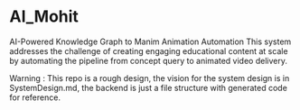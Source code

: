 # AI_Mohit
AI-Powered Knowledge Graph to Manim Animation Automation
This system addresses the challenge of creating engaging educational content at scale by automating the pipeline from concept query to animated video delivery.

Warning : This repo is a rough design, the vision for the system design is in SystemDesign.md, the backend is just a file structure with generated code for reference.
